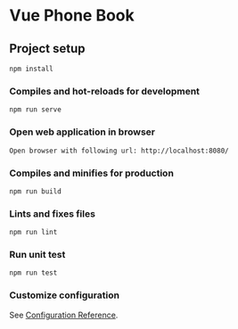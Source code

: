 # Vue Phone Book

## Project setup
```
npm install
```

### Compiles and hot-reloads for development
```
npm run serve
```

### Open web application in browser
```
Open browser with following url: http://localhost:8080/ 
```

### Compiles and minifies for production
```
npm run build
```

### Lints and fixes files
```
npm run lint
```

### Run unit test 
```
npm run test
```


### Customize configuration
See [Configuration Reference](https://cli.vuejs.org/config/).
